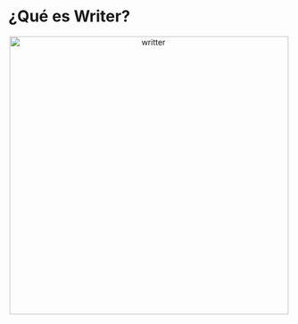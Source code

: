 # ¿Qué es Writer?

<div align="center">
    <img width="500" src="../images/writter.png" alt="writter">
</div>
